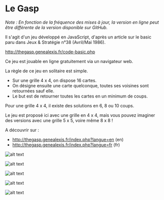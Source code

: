 # Le Gasp

*Note : En fonction de la fréquence des mises à jour, la version en ligne peut être différente de la version disponible sur GitHub.*

Il s'agit d'un jeu développé en JavaScript, d'après un article sur le basic paru dans Jeux & Stratégie n°38 (Avril/Mai 1986).

http://thegasp.genealexis.fr/code-basic.php

Ce jeu est jouable en ligne gratuitement via un navigateur web.

La règle de ce jeu en solitaire est simple.

- Sur une grille 4 x 4, on dispose 16 cartes.
- On désigne ensuite une carte quelconque, toutes ses voisines sont retournées sauf elle.
- Le but est de retourner toutes les cartes en un minimum de coups.

Pour une grille 4 x 4, il existe des solutions en 6, 8 ou 10 coups.

Le jeu est proposé ici avec une grille en 4 x 4, mais vous pouvez imaginer des versions avec une grille 5 x 5, voire même 8 x 8 !

A découvrir sur : 
- http://thegasp.genealexis.fr/index.php?langue=en (en)
- http://thegasp.genealexis.fr/index.php?langue=fr (fr)


![alt text](http://thegasp.genealexis.fr/images/captures/thumbs/thegasp01.jpg)

![alt text](http://thegasp.genealexis.fr/images/captures/thumbs/thegasp02.jpg)

![alt text](http://thegasp.genealexis.fr/images/captures/thumbs/thegasp03.jpg)

![alt text](http://thegasp.genealexis.fr/images/captures/thumbs/thegasp04.jpg)

![alt text](http://thegasp.genealexis.fr/images/captures/thumbs/thegasp05.jpg)